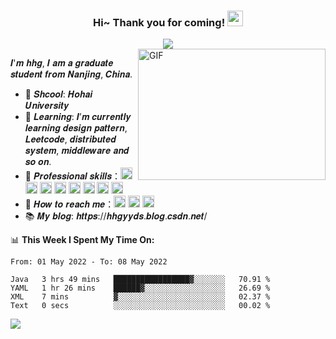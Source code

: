 <h3 align="center">
    Hi~ Thank you for coming!
    <img src="https://media.giphy.com/media/hvRJCLFzcasrR4ia7z/giphy.gif" width="25px">
</h3>
<div align="center">
    <img align="center" src="https://readme-typing-svg.herokuapp.com?color=e65e2a&width=380&height=45&lines=BackGround+web+developer+hhgyyds">
</div>

<img align="right" alt="GIF" src="https://github.com/pudongping/pudongping/blob/main/code.gif?raw=true" width="300" height="210" />

𝑰'𝒎 𝒉𝒉𝒈, 𝑰 𝒂𝒎 𝒂 𝒈𝒓𝒂𝒅𝒖𝒂𝒕𝒆 𝒔𝒕𝒖𝒅𝒆𝒏𝒕 𝒇𝒓𝒐𝒎 𝑵𝒂𝒏𝒋𝒊𝒏𝒈, 𝑪𝒉𝒊𝒏𝒂.

- :school: 𝑺𝒉𝒄𝒐𝒐𝒍: 𝑯𝒐𝒉𝒂𝒊 𝑼𝒏𝒊𝒗𝒆𝒓𝒔𝒊𝒕𝒚
- 🌱 𝑳𝒆𝒂𝒓𝒏𝒊𝒏𝒈: 𝑰’𝒎 𝒄𝒖𝒓𝒓𝒆𝒏𝒕𝒍𝒚 𝒍𝒆𝒂𝒓𝒏𝒊𝒏𝒈 𝒅𝒆𝒔𝒊𝒈𝒏 𝒑𝒂𝒕𝒕𝒆𝒓𝒏, 𝑳𝒆𝒆𝒕𝒄𝒐𝒅𝒆, 𝒅𝒊𝒔𝒕𝒓𝒊𝒃𝒖𝒕𝒆𝒅 𝒔𝒚𝒔𝒕𝒆𝒎, 𝒎𝒊𝒅𝒅𝒍𝒆𝒘𝒂𝒓𝒆 𝒂𝒏𝒅 𝒔𝒐 𝒐𝒏.
- :briefcase: 𝑷𝒓𝒐𝒇𝒆𝒔𝒔𝒊𝒐𝒏𝒂𝒍 𝒔𝒌𝒊𝒍𝒍𝒔：<img height="19px" src="https://img.shields.io/badge/java-grey.svg?&logo=java&logoColor=white"/> <img
        height="19px" src="https://img.shields.io/badge/spring-%236DB33F.svg?logo=spring&logoColor=green"/> <img
        height="19px" src="https://img.shields.io/badge/ubuntu-%23E95420.svg?&logo=ubuntu&logoColor=white"/> <img
        height="19px" src="https://img.shields.io/badge/docker-%232496ED.svg?&logo=docker&logoColor=white"/> <img
        height="19px" src="https://img.shields.io/badge/mysql-%234479A1.svg?&logo=mysql&logoColor=white"/> <img
        height="19px" src="https://img.shields.io/badge/git-%23F05032.svg?&logo=git&logoColor=white"/> <img
        height="19px" src="https://img.shields.io/badge/redis-%23DC382D.svg?&logo=redis&logoColor=white"/> <img
        height="19px" src="https://img.shields.io/badge/rabbitmq-%23FF6600.svg?logo=rabbitmq&logoColor=white"/>
- :heartbeat: 𝑯𝒐𝒘 𝒕𝒐 𝒓𝒆𝒂𝒄𝒉 𝒎𝒆：<a href="https://github.com/21want28k"><img height="19px" src="https://img.shields.io/badge/github-black.svg?&logo=github"/></a> <a href="https://www.facebook.com/profile.php?id=100075279821134"><img height="19px" src="https://img.shields.io/badge/facebook-white.svg?&logo=facebook" /></a> <a href="https://github.com/21want28k/pictures/blob/master/3143332f70bca07d7a6d8aaa85632f8.jpg"><img height="19px" src="https://img.shields.io/badge/wechat-grey.svg?&logo=wechat&logoColor=green" /></a>
- :books: 𝑴𝒚 𝒃𝒍𝒐𝒈: 𝒉𝒕𝒕𝒑𝒔://𝒉𝒉𝒈𝒚𝒚𝒅𝒔.𝒃𝒍𝒐𝒈.𝒄𝒔𝒅𝒏.𝒏𝒆𝒕/ 

📊 **This Week I Spent My Time On:**
<!--START_SECTION:waka-->

```text
From: 01 May 2022 - To: 08 May 2022

Java   3 hrs 49 mins   █████████████████▓░░░░░░░   70.91 %
YAML   1 hr 26 mins    ██████▓░░░░░░░░░░░░░░░░░░   26.69 %
XML    7 mins          ▓░░░░░░░░░░░░░░░░░░░░░░░░   02.37 %
Text   0 secs          ░░░░░░░░░░░░░░░░░░░░░░░░░   00.02 %
```

<!--END_SECTION:waka-->

![](https://github-readme-stats.vercel.app/api?username=21want28k) 


<!--
**21want28k/21want28k** is a ✨ _special_ ✨ repository because its `README.md` (this file) appears on your GitHub profile.

Here are some ideas to get you started:

- 🔭 I’m currently working on ...
- 🌱 I’m currently learning ...
- 👯 I’m looking to collaborate on ...
- 🤔 I’m looking for help with ...
- 💬 Ask me about ...
- 📫 How to reach me: ...
- 😄 Pronouns: ...
- ⚡ Fun fact: ...
-->

